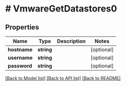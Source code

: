 # # VmwareGetDatastores0

## Properties

Name | Type | Description | Notes
------------ | ------------- | ------------- | -------------
**hostname** | **string** |  | [optional]
**username** | **string** |  | [optional]
**password** | **string** |  | [optional]

[[Back to Model list]](../../README.md#models) [[Back to API list]](../../README.md#endpoints) [[Back to README]](../../README.md)
